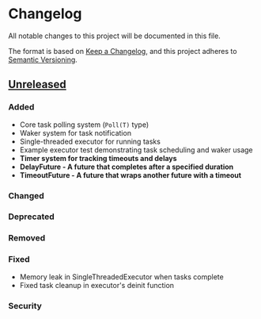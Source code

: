 # Changelog

All notable changes to this project will be documented in this file.

The format is based on [Keep a Changelog](https://keepachangelog.com/en/1.1.0/),
and this project adheres to [Semantic Versioning](https://semver.org/spec/v2.0.0.html).

## [Unreleased]

### Added
- Core task polling system (`Poll(T)` type)
- Waker system for task notification
- Single-threaded executor for running tasks
- Example executor test demonstrating task scheduling and waker usage
- **Timer system for tracking timeouts and delays**
- **DelayFuture - A future that completes after a specified duration**
- **TimeoutFuture - A future that wraps another future with a timeout**

### Changed

### Deprecated

### Removed

### Fixed
- Memory leak in SingleThreadedExecutor when tasks complete
- Fixed task cleanup in executor's deinit function

### Security

[Unreleased]: https://github.com/zuki-dev/zuki/compare/HEAD
